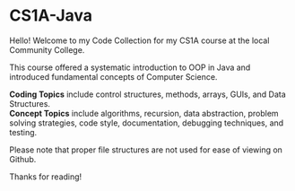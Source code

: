 # CS1A-Java

Hello! Welcome to my Code Collection for my CS1A course at the local Community College.

This course offered a systematic introduction to OOP in Java and introduced fundamental concepts of Computer Science.

**Coding Topics** include control structures, methods, arrays, GUIs, and Data Structures.\
**Concept Topics** include algorithms, recursion, data abstraction, problem solving strategies, code style, documentation, debugging techniques, and testing.

Please note that proper file structures are not used for ease of viewing on Github.

Thanks for reading!

